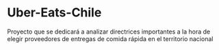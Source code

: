 # Uber-Eats-Chile
Proyecto que se dedicará a analizar directrices importantes a la hora de elegir proveedores de entregas de comida rápida en el territorio nacional
